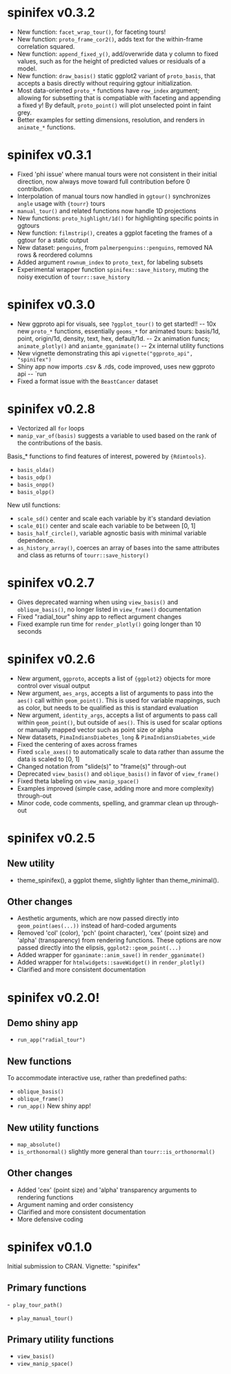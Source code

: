 # spinifex v0.3.2
- New function: `facet_wrap_tour()`, for faceting tours!
- New function: `proto_frame_cor2()`, adds text for the within-frame correlation squared.
- New function: `append_fixed_y()`, add/overwride data y column to fixed values, such as for the height of predicted values or residuals of a model.
- New function: `draw_basis()` static ggplot2 variant of `proto_basis`, that accepts a basis directly without requiring ggtour initialization.
- Most data-oriented `proto_*` functions have `row_index` argument; allowing for subsetting that is compatiable with faceting and appending a fixed y! By default, `proto_point()` will plot unselected point in faint grey.
- Better examples for setting dimensions, resolution, and renders in `animate_*` functions.

# spinifex v0.3.1

- Fixed 'phi issue' where manual tours were not consistent in their initial direction, now always move toward full contribution before 0 contribution.
- Interpolation of manual tours now handled in `ggtour()` synchronizes `angle` usage with `{tourr}` tours
- `manual_tour()` and related functions now handle 1D projections
- New functions: `proto_highlight/1d()` for highlighting specific points in ggtours
- New function: `filmstrip()`, creates a ggplot faceting the frames of a ggtour for a static output
- New dataset: `penguins`, from `palmerpenguins::penguins`, removed NA
rows & reordered columns
- Added argument `rownum_index` to `proto_text`, for labeling subsets
- Experimental wrapper function `spinifex::save_history`, muting the noisy execution of `tourr::save_history`


# spinifex v0.3.0

- New ggproto api for visuals, see `?ggplot_tour()` to get started!!
-- 10x new `proto_*` functions, essentially `geoms_*` for animated tours: 
basis/1d, point, origin/1d, density, text, hex, default/1d.
-- 2x animation funcs; `animate_plotly()` and `aniamte_gganimate()`
-- 2x internal utility functions
- New vignette demonstrating this api `vignette("ggproto_api", "spinifex")`
- Shiny app now imports .csv & .rds,  code improved, uses new ggproto api
-- `run
- Fixed a format issue with the `BeastCancer` dataset


# spinifex v0.2.8

- Vectorized all `for` loops
- `manip_var_of(basis)` suggests a variable to used based on the rank of the contributions of the basis.

Basis_* functions to find features of interest, powered by `{Rdimtools}`.
- `basis_olda()`
- `basis_odp()`
- `basis_onpp()`
- `basis_olpp()`

New util functions:
- `scale_sd()` center and scale each variable by it's standard deviation
- `scale_01()` center and scale each variable to be between [0, 1]
- `basis_half_circle()`, variable agnostic basis with minimal variable dependence.
- `as_history_array()`, coerces an array of bases into the same attributes and class as returns of `tourr::save_history()`


# spinifex v0.2.7

- Gives deprecated warning when using `view_basis()` and `oblique_basis()`, no longer listed in `view_frame()` documentation
- Fixed "radial_tour" shiny app to reflect argument changes
- Fixed example run time for `render_plotly()` going longer than 10 seconds


# spinifex v0.2.6

- New argument, `ggproto`, accepts a list of `{ggplot2}` objects for more control over visual output
- New argument, `aes_args`, accepts a list of arguments to pass into the `aes()` call within `geom_point()`. This is used for variable mappings, such as color, but needs to be qualified as this is standard evaluation
- New argument, `identity_args`, accepts a list of arguments to pass call within `geom_point()`, but outside of `aes()`. This is used for scalar options or manually mapped vector such as point size or alpha
- New datasets, `PimaIndiansDiabetes_long` & `PimaIndiansDiabetes_wide`
- Fixed the centering of axes across frames
- Fixed `scale_axes()` to automatically scale to data rather than assume the data is scaled to [0, 1]
- Changed notation from "slide(s)" to "frame(s)" through-out
- Deprecated `view_basis()` and `oblique_basis()` in favor of `view_frame()`
- Fixed theta labeling on `view_manip_space()`
- Examples improved (simple case, adding more and more complexity) through-out 
- Minor code, code comments, spelling, and grammar clean up through-out


# spinifex v0.2.5

## New utility

- theme_spinifex(), a ggplot theme, slightly lighter than theme_minimal().

## Other changes

- Aesthetic arguments, which are now passed directly into `geom_point(aes(...))` instead of hard-coded arguments
- Removed 'col' (color), 'pch' (point character), 'cex' (point size) and 'alpha' (transparency) from rendering functions. These options are now passed directly into the elipsis, `ggplot2::geom_point(...)`
- Added wrapper for `gganimate::anim_save()` in `render_gganimate()` 
- Added wrapper for `htmlwidgets::saveWidget()` in `render_plotly()`
- Clarified and more consistent documentation


# spinifex v0.2.0!

## Demo shiny app

- `run_app("radial_tour")`

## New functions
To accommodate interactive use, rather than predefined paths:

- `oblique_basis()`
- `oblique_frame()`
- `run_app()` New shiny app!

## New utility functions

- `map_absolute()`
- `is_orthonormal()` slightly more general than `tourr::is_orthonormal()`

## Other changes

- Added 'cex' (point size) and 'alpha' transparency arguments to rendering functions
- Argument naming and order consistency
- Clarified and more consistent documentation
- More defensive coding


# spinifex v0.1.0

Initial submission to CRAN. Vignette: "spinifex"

## Primary functions

-` play_tour_path()`
- `play_manual_tour()`

## Primary utility functions

- `view_basis()`
- `view_manip_space()`
